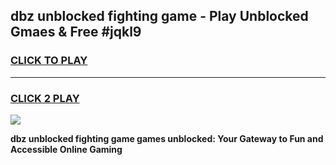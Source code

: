 
## dbz unblocked fighting game - Play Unblocked Gmaes & Free #jqkl9
<h3>
<a href="https://premium.freeplayer.one?title=dbz_unblocked_fighting_game&ref=01M">CLICK TO PLAY</a></h3>
<hr>

<h3>
<a href="https://premium.freeplayer.one?title=dbz_unblocked_fighting_game&ref=01M">CLICK 2 PLAY</a>
  
</h3>

<a href="https://premium.freeplayer.one?title=dbz_unblocked_fighting_game&ref=01M"><img src="https://clearcache.store/games.png"></a>


**dbz unblocked fighting game games unblocked: Your Gateway to Fun and Accessible Online Gaming**
